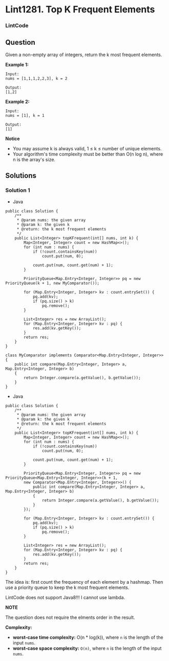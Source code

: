 # Lint1281. Top K Frequent Elements

### LintCode

## Question

Given a non-empty array of integers, return the k most frequent elements.

**Example 1:**
```
Input: 
nums = [1,1,1,2,2,3], k = 2

Output: 
[1,2]
```

**Example 2:**
```
Input: 
nums = [1], k = 1

Output: 
[1]
```

**Notice**
* You may assume k is always valid, 1 ≤ k ≤ number of unique elements.
* Your algorithm's time complexity must be better than O(n log n), where n is the array's size.

## Solutions

### Solution 1

* Java
```
public class Solution {
    /**
     * @param nums: the given array
     * @param k: the given k
     * @return: the k most frequent elements
     */
    public List<Integer> topKFrequent(int[] nums, int k) {
        Map<Integer, Integer> count = new HashMap<>();
        for (int num : nums) {
            if (!count.containsKey(num))
                count.put(num, 0);
                
            count.put(num, count.get(num) + 1);
        }
            
        PriorityQueue<Map.Entry<Integer, Integer>> pq = new PriorityQueue(k + 1, new MyComparator());
        
        for (Map.Entry<Integer, Integer> kv : count.entrySet()) {
            pq.add(kv);
            if (pq.size() > k)
                pq.remove();
        }
        
        List<Integer> res = new ArrayList();
        for (Map.Entry<Integer, Integer> kv : pq) {
            res.add(kv.getKey());
        }
        return res;
    }
}

class MyComparator implements Comparator<Map.Entry<Integer, Integer>> { 
    public int compare(Map.Entry<Integer, Integer> a, Map.Entry<Integer, Integer> b)
    { 
        return Integer.compare(a.getValue(), b.getValue());
    } 
}
```

* Java
```
public class Solution {
    /**
     * @param nums: the given array
     * @param k: the given k
     * @return: the k most frequent elements
     */
    public List<Integer> topKFrequent(int[] nums, int k) {
        Map<Integer, Integer> count = new HashMap<>();
        for (int num : nums) {
            if (!count.containsKey(num))
                count.put(num, 0);
                
            count.put(num, count.get(num) + 1);
        }
            
        PriorityQueue<Map.Entry<Integer, Integer>> pq = new PriorityQueue<Map.Entry<Integer, Integer>>(k + 1, 
        new Comparator<Map.Entry<Integer, Integer>>() { 
            public int compare(Map.Entry<Integer, Integer> a, Map.Entry<Integer, Integer> b)
            { 
                return Integer.compare(a.getValue(), b.getValue());
            } 
        });
        
        for (Map.Entry<Integer, Integer> kv : count.entrySet()) {
            pq.add(kv);
            if (pq.size() > k)
                pq.remove();
        }
        
        List<Integer> res = new ArrayList();
        for (Map.Entry<Integer, Integer> kv : pq) {
            res.add(kv.getKey());
        }
        return res;
    }
}
```

The idea is: first count the frequency of each element by a hashmap. Then use a priority queue to keep the k most frequent elements.

LintCode does not support Java8!!! I cannot use lambda.

**NOTE**

The question does not require the elments order in the result.

**Complexity:**

* **worst-case time complexity:** O(n * log(k)), where `n` is the length of the input `nums`.
* **worst-case space complexity:** `O(n)`, where `n` is the length of the input `nums`.
